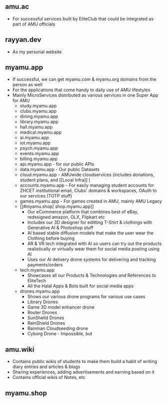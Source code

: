 
## amu.ac
- For successful services built by EliteClub that could be integrated as part of AMU officials

## rayyan.dev
- As my personal website
## myamu.app
- If successful, we can get myamu.com & myamu.org domains from the person as well
- For the applications that come handy to daily use of AMU lifestyles
- Mainly MicroServices distributed as various services in one Super App for AMU
	- study.myamu.app
	- clubs.myamu.app
	- dining.myamu.app
	- library.myamu.app
	- hall.myamu.app
	- medical.myamu.app
	- ai.myamu.app
	- iot.myamu.app
	- psych.myamu.app
	- events.myamu.app
	- billing.myamu.app
	- api.myamu.app - for our public APIs 
	- data.myamu.app - Our public Datasets
	- cloud.myamu.app - AMUwide cloudservices (includes donations, student plans, and [[Local Infra]] )
	- accounts.myamu.app - For easily managing student accounts for ZHCET institutional email, Clubs' domains & workspaces, OAuth to our services (TOTP stuff)
	- games.myamu.app - For games created in AMU, mainly AMU Legacy
	- [[#myamu.shop| shop.myamu.app]]
		- Our eCommerce platform that combines best of eBay, redesigned amazon, OLX, Flipkart etc
		- Includes our 3D designer for editting T-Shirt & clothings with Generative AI & Photoshop stuff
		- AI based stable diffusion models that make the user wear the Clothing before buying
		- AR & VR tech integrated with AI so users can try out the products realistically or virtually wear them for social media posting using AI
		- Uses our AI delivery drone systems for delivering and tracking payments/orders
	- tech.myamu.app
		- Showcases all our Products & Technologies and References to EliteTech
		- All the Halal Apps & Bots built for social media apps
	- drones.myamu.app
		- Shows our various drone programs for various use cases
		- Library Drones 
		- Game 3D model enhancer drone
		- Router Drones
		- SunSheild Drones
		- RainShield Drones
		- Rainman Cloudseeding drone
		- Cyborg Drone - Impossible, but 


## amu.wiki
- Contains public wikis of students to make them build a habit of writing diary entries and articles & blogs
- Sharing experiences, adding advertisements and earning based on it
- Contains official wikis of Notes, etc

## myamu.shop